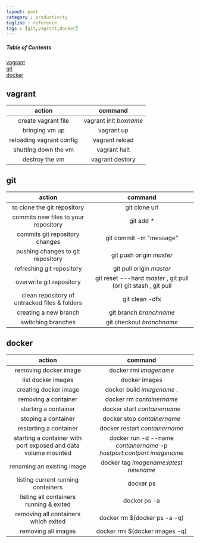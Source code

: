 ```yaml
---
layout: post
category : productivity
tagline : reference
tags : [git,vagrant,docker]
---
```


##### Table of Contents  
[vagrant](#vagrant)  
[git](#git)  
[docker](#docker)  


<a name="vagrant"/>

## vagrant

action|command|
:---:|:---:|
create vagrant file|vagrant init *boxname*|
bringing vm up|vagrant up|
reloading vagrant config|vagrant reload|
shutting down the vm|vagrant halt|
destroy the vm|vagrant destory|

<a name="git"/>

## git

action|command|
:----:|:----:|
to clone the git repository|git clone url|
commits new files to your repository|git add *|
commits git repository changes|git commit -m "message"|
pushing changes to git repository|git push origin *master*|
refreshing git repository|git pull origin *master*|
overwrite git repository|git reset ---hard *master* , git pull (or) git stash , git pull|
clean repository of untracked files & folders|git clean -dfx|
creating a new branch| git branch *branchname*|
switching branches| git checkout *branchname*|

<a name="docker"/>

## docker

action|command|
:----:|:----:|
removing docker image|docker rmi *imagename*|
list docker images|docker images|
creating docker image|docker build *imagename* .|
removing a container|docker rm *containername* |
starting a container|docker start *containername* |
stoping a container|docker stop *containername* |
restarting a container|docker restart *containername* |
starting a container with port exposed and data volume mounted|docker run -d --name *containername* -p *hostport*:*contport* *imagename*|
renaming an existing image|docker tag *imagename*:*latest* *newname*|
listing current running containers|docker ps|
listing all containers running & exited | docker ps -a|
removing all containers which exited | docker rm $(docker ps -a -q)|
removing all images | docker rmi $(docker images -q)|